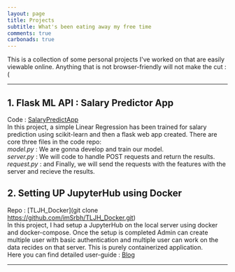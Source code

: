 ```yaml
---
layout: page
title: Projects
subtitle: What's been eating away my free time
comments: true
carbonads: true
---
```

This is a collection of some personal projects I've worked on that are easily viewable online. Anything that is not browser-friendly will not make the cut :(

___
## 1. Flask ML API : Salary Predictor App
Code : [SalaryPredictApp](https://github.com/imSrbh/DeployML-Flask/tree/master/SalaryPredictApp)  
In this project, a simple Linear Regression has been trained for salary prediction using scikit-learn and then a flask web app created.
There are core three files in the code repo:  
_model.py_ : We are gonna develop and train our model.    
_server.py_ : We will code to handle POST requests and return the results.  
_request.py_ : and Finally, we will send the requests with the features with the server and recieve the results.  

## 2. Setting UP JupyterHub using Docker
Repo : [TLJH_Docker](git clone https://github.com/imSrbh/TLJH_Docker.git)  
In this project, I had setup a JupyterHub on the local server using docker and docker-compose. Once the setup is completed Admin can create multiple user with basic authentication and multiple user can work on the data recides on that server. This is purely containerized application.  
Here you can find detailed user-guide : [Blog](https://imsaurabh.me/SettingUPtljh/)

___  

